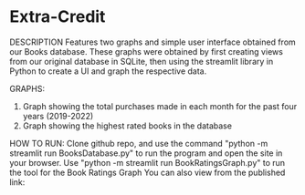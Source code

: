 # Extra-Credit

DESCRIPTION
Features two graphs and simple user interface obtained from our Books database. These graphs were obtained by first creating views from our original database
in SQLite, then using the streamlit library in Python to create a UI and graph the respective data. 

GRAPHS:
1. Graph showing the total purchases made in each month for the past four years (2019-2022)
2. Graph showing the highest rated books in the database

HOW TO RUN: 
Clone github repo, and use the command "python -m streamlit run BooksDatabase.py" to run the program and open the site in your browser. 
Use "python -m streamlit run BookRatingsGraph.py" to run the tool for the Book Ratings Graph
You can also view from the published link: 
